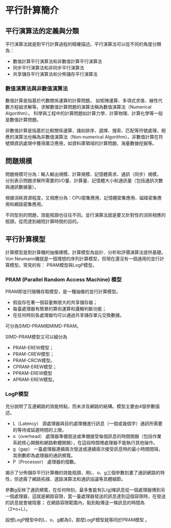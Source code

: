 # 平行計算簡介

## 平行演算法的定義與分類

平行演算法就是對平行計算過程的精確描述。平行演算法可以從不同的角度分類為：

* 數值計算平行演算法和非數值計算平行演算法
* 同步平行演算法和非同步平行演算法
* 共享儲存平行演算法和分佈儲存平行演算法

### 數值演算法與非數值演算法

數值計算是指基於代數關係運算的計算問題， 如矩陣運算、多項式求值、線性代數方程組求解等。求解數值計算問題的演算法稱為數值演算法（Numerical Algorithm）。科學與工程中的計算問題如計算力學、計算物理、計算化學等一般是數值計算問題。

非數值計算是指基於比較關係運算，諸如排序、選擇、搜索、匹配等符號處理，相應的演算法也稱為非數值演算法（Non-numerical Algorithm）。非數值計算在符號類資訊處理中獲得廣泛應用，如資料庫領域的計算問題、海量數據挖掘等。

## 問題規模

問題規模可分為：輸入輸出規模、計算規模、記憶體需求、通訊（同步）規模，分別表示問題求解所需要的I/O量、計算量、記憶體大小和通訊量（包括通訊次數與通訊數據量）。

根據消耗資源程度，又相應分為：CPU密集應用、記憶體密集應用、磁碟密集應用和網路密集應用。

不同型別的問題，效能瓶頸也往往不同。並行演算法就是要又針對性的消除相應的瓶頸，從而達到縮短計算時間的目的。

## 平行計算模型

計算模型是對計算機的抽像建模。計算模型為設計、分析和評價演算法提供基礎。Von Neumann機就是一個理想的序列計算模型，但現在還沒有一個通用的並行計算模型。常見的有：PRAM模型與LogP模型。

### PRAM \(Parallel Random Access Machine\) 模型

PRAM即並行隨機存取模型，是一種抽像的並行計算模型。

* 假設存在著一個容量無限大的共享儲存器；
* 每臺處理器有簡單的算術運算和邏輯判斷功能；
* 在任何時刻各處理器均可以通過共享儲存單元交換數據。

可分為SIMD-PRAM和MIMD-PRAM。

SIMD-PRAM模型又可以細分為

* PRAM-EREW模型；
* PRAM-CREW模型；
* PRAM-CRCW模型。
* CPRAM-EREW模型；
* PPRAM-EREW模型
* APRAM-EREW模型。

### LogP模型

充分說明了互連網路的效能特點，而未涉及網路的結構。模型主要由4個參數描述。

* L（Latency） 源處理器與目的處理機進行訊息（一個或幾個字）通訊所需要的等待或延遲時間的上限。
* o（overhead） 處理器準備發送或準備接受每個訊息的時間開銷（包括作業系統核心開銷和網路軟體開銷），在這段時間裡處理器不能執行其他操作。
* g（gap） 一臺處理器連續兩次發送或連續兩次接受訊息時的最小時間間隔，其倒數即為處理器的通訊頻寬。
* P（Processor） 處理器的個數。

揭示了分佈儲存平行計算機的效能瓶頸，用L、o、g三個參數刻畫了通訊網路的特性，但遮蔽了網路拓撲、選路演算法和通訊協議等具體細節。

參數g反映了通訊頻寬，在任何時刻，最多隻能有\[L/g\]條訊息從一個處理器傳到另一個處理器，這就是網路容限，當一臺處理器發送的訊息達到這個容限時，在發送的訊息就會被阻塞；在網路容限範圍內，點到點傳送一條訊息的時間為（2\*o+L）。

設想LogP模型中的L、o、g都為0，那麼LogP模型就等同於PRAM模型 。





















## 



### 



